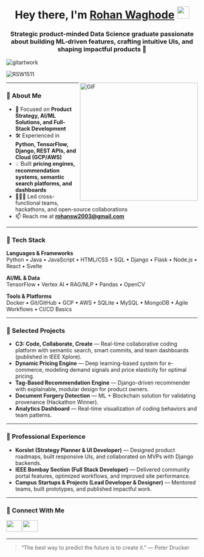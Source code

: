 <h1 align="center">Hey there, I'm <a href="https://github.com/RSW1511" target="_blank">Rohan Waghode</a> <img
src="https://github.com/blackcater/blackcater/raw/main/images/Hi.gif" height="32" /></h1>

<h3 align="center">Strategic product-minded Data Science graduate passionate about building ML-driven features, crafting intuitive UIs, and shaping impactful products 🚀</h3>

![gitartwork](work.svg)

<p align="left"> <img src="https://komarev.com/ghpvc/?username=RSW1511&label=Profile%20views&color=0e75b6&style=flat" alt="RSW1511" /> </p>

<img align="right" alt="GIF" src="https://raw.githubusercontent.com/RSW1511/RSW1511/main/data.gif" width="310px"/>

---

### 🧐 About Me
- 🎯 Focused on **Product Strategy, AI/ML Solutions, and Full-Stack Development**
- 🛠️ Experienced in **Python, TensorFlow, Django, REST APIs, and Cloud (GCP/AWS)**
- 💡 Built **pricing engines, recommendation systems, semantic search platforms, and dashboards**
- 🧑‍🤝‍🧑 Led cross-functional teams, hackathons, and open-source collaborations
- 📫 Reach me at **rohansw2003@gmail.com**

---

### 🔨 Tech Stack
**Languages & Frameworks**  
Python • Java • JavaScript • HTML/CSS • SQL • Django • Flask • Node.js • React • Svelte  

**AI/ML & Data**  
TensorFlow • Vertex AI • RAG/NLP • Pandas • OpenCV  

**Tools & Platforms**  
Docker • Git/GitHub • GCP • AWS • SQLite • MySQL • MongoDB • Agile Workflows • CI/CD Basics  

---

### 🚀 Selected Projects
- **C3: Code, Collaborate, Create** — Real-time collaborative coding platform with semantic search, smart commits, and team dashboards (published in IEEE Xplore).  
- **Dynamic Pricing Engine** — Deep learning–based system for e-commerce, modeling demand signals and price elasticity for optimal pricing.  
- **Tag-Based Recommendation Engine** — Django-driven recommender with explainable, modular design for product owners.  
- **Document Forgery Detection** — ML + Blockchain solution for validating provenance (Hackathon Winner).  
- **Analytics Dashboard** — Real-time visualization of coding behaviors and team patterns.  

---

### 💼 Professional Experience
- **Korslet (Strategy Planner & UI Developer)** — Designed product roadmaps, built responsive UIs, and collaborated on MVPs with Django backends.  
- **IEEE Bombay Section (Full Stack Developer)** — Delivered community portal features, optimized workflows, and improved site performance.  
- **Campus Startups & Projects (Lead Developer & Designer)** — Mentored teams, built prototypes, and published impactful work.  

---

### 🤝 Connect With Me
<a href="https://www.linkedin.com/in/rohan-waghode-8ba687211" target="blank"><img align="left" src="https://raw.githubusercontent.com/rahuldkjain/github-profile-readme-generator/master/src/images/icons/Social/linked-in-alt.svg" height="30" width="40" /></a>
<a href="https://www.instagram.com/rohan.__15/" target="blank"><img align="left" src="https://raw.githubusercontent.com/rahuldkjain/github-profile-readme-generator/master/src/images/icons/Social/instagram.svg" height="30" width="40" /></a>

<br><br>

---

> “The best way to predict the future is to create it.” — Peter Drucker  
